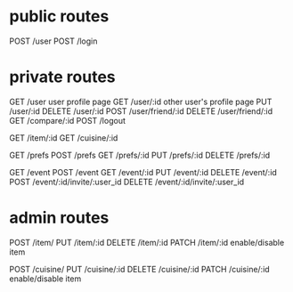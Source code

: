 # public routes

POST      /user
POST      /login

# private routes

GET       /user                        user profile page
GET       /user/:id                    other user's profile page
PUT       /user/:id
DELETE    /user/:id
POST      /user/friend/:id
DELETE    /user/friend/:id
GET       /compare/:id
POST      /logout

GET       /item/:id
GET       /cuisine/:id

GET       /prefs
POST      /prefs
GET       /prefs/:id
PUT       /prefs/:id
DELETE    /prefs/:id

GET       /event
POST      /event
GET       /event/:id
PUT       /event/:id
DELETE    /event/:id
POST      /event/:id/invite/:user_id
DELETE    /event/:id/invite/:user_id

# admin routes

POST      /item/
PUT       /item/:id
DELETE    /item/:id
PATCH     /item/:id                    enable/disable item

POST      /cuisine/
PUT       /cuisine/:id
DELETE    /cuisine/:id
PATCH     /cuisine/:id                 enable/disable item

